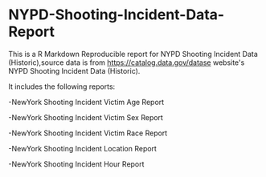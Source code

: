 # NYPD-Shooting-Incident-Data-Report
 
This is a R Markdown Reproducible report for NYPD Shooting Incident Data (Historic),source data is from https://catalog.data.gov/datase website's NYPD Shooting Incident Data (Historic).

It includes the following reports:

-NewYork Shooting Incident Victim Age Report

-NewYork Shooting Incident Victim Sex Report

-NewYork Shooting Incident Victim Race Report

-NewYork Shooting Incident Location Report

-NewYork Shooting Incident Hour Report
